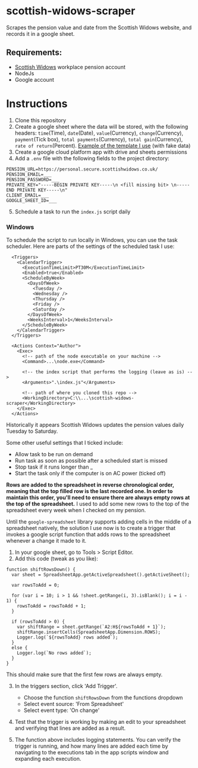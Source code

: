 # scottish-widows-scraper
Scrapes the pension value and date from the Scottish Widows website, and records it in a google sheet.

## Requirements:
- [Scottish Widows](https://www.scottishwidows.co.uk/workplace/log-in/) workplace pension account
- NodeJs
- Google account

# Instructions
1. Clone this repository
2. Create a google sheet where the data will be stored, with the following headers: `time`(Time), `date`(Date), `value`(Currency), `change`(Currency), `payment`(Tick box), `total payments`(Currency), `total gain`(Currency), `rate of return`(Percent). [Example of the template I use](https://docs.google.com/spreadsheets/d/1xJKd9iZn-7UkdgAjSThVq-j_ZfiamMlNU0NAbIFkyTU/edit?usp=sharing) (with fake data)
3. Create a google cloud platform app with drive and sheets permissions
4. Add a `.env` file with the following fields to the project directory:
```
PENSION_URL=https://personal.secure.scottishwidows.co.uk/
PENSION_EMAIL=___
PENSION_PASSWORD=___
PRIVATE_KEY="-----BEGIN PRIVATE KEY-----\n <fill missing bit> \n-----END PRIVATE KEY-----\n"
CLIENT_EMAIL=___
GOOGLE_SHEET_ID=___
```
5. Schedule a task to run the `index.js` script daily

### Windows

To schedule the script to run locally in Windows, you can use the task scheduler. Here are parts of the settings of the scheduled task I use:
```
  <Triggers>
    <CalendarTrigger>
      <ExecutionTimeLimit>PT30M</ExecutionTimeLimit>
      <Enabled>true</Enabled>
      <ScheduleByWeek>
        <DaysOfWeek>
          <Tuesday />
          <Wednesday />
          <Thursday />
          <Friday />
          <Saturday />
        </DaysOfWeek>
        <WeeksInterval>1</WeeksInterval>
      </ScheduleByWeek>
    </CalendarTrigger>
  </Triggers>
  
  <Actions Context="Author">
    <Exec>
	  <!-- path of the node executable on your machine -->
      <Command>...\node.exe</Command>

	  <!-- the index script that performs the logging (leave as is) -->
      <Arguments>".\index.js"</Arguments>

	  <!-- path of where you cloned this repo -->
      <WorkingDirectory>C:\\...\scottish-widows-scraper</WorkingDirectory>
    </Exec>
  </Actions>
```
Historically it appears Scottish Widows updates the pension values daily Tuesday to Saturday.

Some other useful settings that I ticked include:
- Allow task to be run on demand
- Run task as soon as possible after a scheduled start is missed
- Stop task if it runs longer than _
- Start the task only if the computer is on AC power (ticked off)

**Rows are added to the spreadsheet in reverse chronological order, meaning that the top filled row is the last recorded one. In order to maintain this order, you'll need to ensure there are always empty rows at the top of the spreadsheet.** I used to add some new rows to the top of the spreadsheet every week when I checked on my pension.

Until the `google-spreadsheet` library supports adding cells in the middle of a spreadsheet natively, the solution I use now is to create a trigger that invokes a google script function that adds rows to the spreadsheet whenever a change it made to it.

1. In your google sheet, go to Tools > Script Editor.
2. Add this code (tweak as you like):
```
function shiftRowsDown() {
  var sheet = SpreadsheetApp.getActiveSpreadsheet().getActiveSheet();

  var rowsToAdd = 0;

  for (var i = 10; i > 1 && !sheet.getRange(i, 3).isBlank(); i = i - 1) {
    rowsToAdd = rowsToAdd + 1;
  }

  if (rowsToAdd > 0) {
    var shiftRange = sheet.getRange(`A2:H${rowsToAdd + 1}`);
    shiftRange.insertCells(SpreadsheetApp.Dimension.ROWS);
    Logger.log(`${rowsToAdd} rows added`);
  }
  else {
    Logger.log(`No rows added`);
  }
}
```
This should make sure that the first few rows are always empty.


3. In the triggers section, click 'Add Trigger'.
    - Choose the function `shiftRowsDown` from the functions dropdown
    - Select event source: 'From Spreadsheet'
    - Select event type: 'On change'

4. Test that the trigger is working by making an edit to your spreadsheet and verifying that lines are added as a result.
5. The function above includes logging statements. You can verify the trigger is running, and how many lines are added each time by navigating to the executions tab in the app scripts window and expanding each execution.

